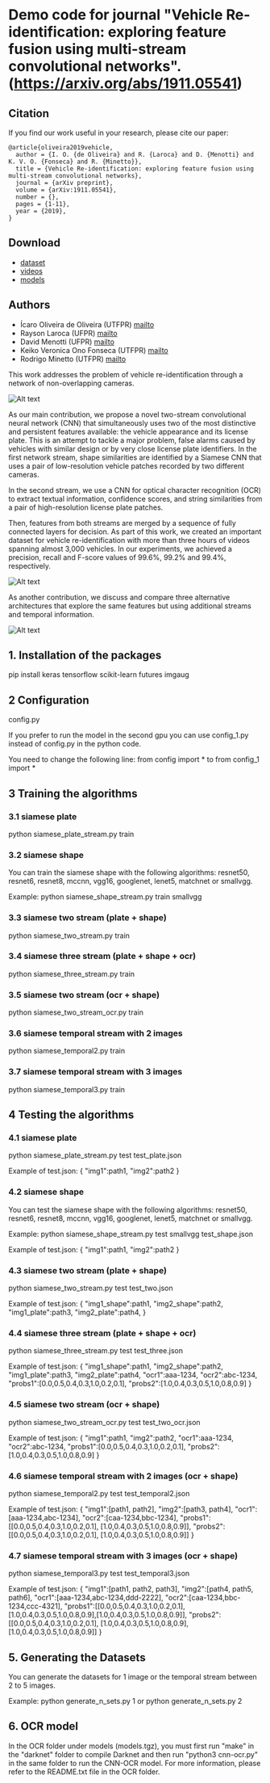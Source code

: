 # Demo code for journal "Vehicle Re-identification: exploring feature fusion using multi-stream convolutional networks". (https://arxiv.org/abs/1911.05541)

## Citation

If you find our work useful in your research, please cite our paper:

	@article{oliveira2019vehicle,
	  author = {I. O. {de Oliveira} and R. {Laroca} and D. {Menotti} and K. V. O. {Fonseca} and R. {Minetto}},
	  title = {Vehicle Re-identification: exploring feature fusion using multi-stream convolutional networks},
	  journal = {arXiv preprint},
	  volume = {arXiv:1911.05541},
	  number = {},
	  pages = {1-11},
	  year = {2019},
	}

## Download
- [dataset](http://www.inf.ufpr.br/vri/databases/vehicle-reid/data.tgz)
- [videos](http://www.inf.ufpr.br/vri/databases/vehicle-reid/videos.tgz)
- [models](http://www.inf.ufpr.br/vri/databases/vehicle-reid/models.tgz)

## Authors

- Ícaro Oliveira de Oliveira (UTFPR) [mailto](mailto:icarofua@gmail.com)
- Rayson Laroca (UFPR) [mailto](mailto:raysonlaroca@gmail.com)
- David Menotti (UFPR) [mailto](mailto:menottid@gmail.com)
- Keiko Veronica Ono Fonseca (UTFPR) [mailto](mailto:keikoveronicaono@gmail.com)
- Rodrigo Minetto (UTFPR) [mailto](mailto:rodrigo.minetto@gmail.com)

This work addresses the problem of vehicle re-identification through a network of non-overlapping cameras. 

![Alt text](fig1.png)

As our main contribution, we propose a novel two-stream convolutional neural network (CNN) that simultaneously uses two of the most distinctive and persistent features available: the vehicle appearance and its license plate. This is an attempt to tackle a major problem, false alarms caused by vehicles with similar design or by very close license plate identifiers.
In the first network stream, shape similarities are identified by a Siamese CNN that uses a pair of low-resolution vehicle patches recorded by two different cameras. 

In the second stream, we use a CNN for optical character recognition (OCR) to extract textual information, confidence scores, and string similarities from a pair of high-resolution license plate patches. 

Then, features from both streams are merged by a sequence of fully connected layers for decision.  As part of this work, we created an important dataset for vehicle re-identification with more than three hours of videos spanning almost 3,000 vehicles. In our experiments, we achieved a precision, recall and F-score values of 99.6%, 99.2% and 99.4%, respectively.

![Alt text](fig2.png)

As another contribution, we discuss and compare three alternative architectures that explore the same features but using additional streams and temporal information.

![Alt text](fig3.png)

## 1. Installation of the packages
pip install keras tensorflow scikit-learn futures imgaug

## 2 Configuration
config.py

If you prefer to run the model in the second gpu you can use config_1.py instead of config.py in the python code.

You need to change the following line:
from config import *
to
from config_1 import *

## 3 Training the algorithms

### 3.1 siamese plate
python siamese_plate_stream.py train

### 3.2 siamese shape
You can train the siamese shape with the following algorithms: resnet50, resnet6, resnet8, mccnn, vgg16, googlenet, lenet5, matchnet or smallvgg.

Example: python siamese_shape_stream.py train smallvgg

### 3.3 siamese two stream (plate + shape)
python siamese_two_stream.py train

### 3.4 siamese three stream (plate + shape + ocr)
python siamese_three_stream.py train

### 3.5 siamese two stream (ocr + shape)
python siamese_two_stream_ocr.py train

### 3.6 siamese temporal stream with 2 images
python siamese_temporal2.py train

### 3.7 siamese temporal stream with 3 images
python siamese_temporal3.py train

## 4 Testing the algorithms

### 4.1 siamese plate
python siamese_plate_stream.py test test_plate.json

Example of test.json:
{
  "img1":path1,
  "img2":path2
}

### 4.2 siamese shape
You can test the siamese shape with the following algorithms: resnet50, resnet6, resnet8, mccnn, vgg16, googlenet, lenet5, matchnet or smallvgg.

Example: python siamese_shape_stream.py test smallvgg test_shape.json

Example of test.json:
{
  "img1":path1,
  "img2":path2
}

### 4.3 siamese two stream (plate + shape)
python siamese_two_stream.py test test_two.json

Example of test.json:
{
  "img1_shape":path1,
  "img2_shape":path2,
  "img1_plate":path3,
  "img2_plate":path4,
}

### 4.4 siamese three stream (plate + shape + ocr)
python siamese_three_stream.py test test_three.json

Example of test.json:
{
  "img1_shape":path1,
  "img2_shape":path2,
  "img1_plate":path3,
  "img2_plate":path4,
  "ocr1":aaa-1234,
  "ocr2":abc-1234,
  "probs1":[0.0,0.5,0.4,0.3,1.0,0.2,0.1],
  "probs2":[1.0,0.4,0.3,0.5,1.0,0.8,0.9]
}

### 4.5 siamese two stream (ocr + shape)
python siamese_two_stream_ocr.py test test_two_ocr.json

Example of test.json:
{
  "img1":path1,
  "img2":path2,
  "ocr1":aaa-1234,
  "ocr2":abc-1234,
  "probs1":[0.0,0.5,0.4,0.3,1.0,0.2,0.1],
  "probs2":[1.0,0.4,0.3,0.5,1.0,0.8,0.9]
}

### 4.6 siamese temporal stream with 2 images (ocr + shape)
python siamese_temporal2.py test test_temporal2.json

Example of test.json:
{
  "img1":[path1, path2],
  "img2":[path3, path4],
  "ocr1":[aaa-1234,abc-1234],
  "ocr2":[caa-1234,bbc-1234],
  "probs1":[[0.0,0.5,0.4,0.3,1.0,0.2,0.1], [1.0,0.4,0.3,0.5,1.0,0.8,0.9]],
  "probs2":[[0.0,0.5,0.4,0.3,1.0,0.2,0.1], [1.0,0.4,0.3,0.5,1.0,0.8,0.9]]
}

### 4.7 siamese temporal stream with 3 images (ocr + shape)
python siamese_temporal3.py test test_temporal3.json

Example of test.json:
{
  "img1":[path1, path2, path3],
  "img2":[path4, path5, path6],
  "ocr1":[aaa-1234,abc-1234,ddd-2222],
  "ocr2":[caa-1234,bbc-1234,ccc-4321],
  "probs1":[[0.0,0.5,0.4,0.3,1.0,0.2,0.1], [1.0,0.4,0.3,0.5,1.0,0.8,0.9],[1.0,0.4,0.3,0.5,1.0,0.8,0.9]],
  "probs2":[[0.0,0.5,0.4,0.3,1.0,0.2,0.1], [1.0,0.4,0.3,0.5,1.0,0.8,0.9],[1.0,0.4,0.3,0.5,1.0,0.8,0.9]]
}

## 5. Generating the Datasets
You can generate the datasets for 1 image or the temporal stream between 2 to 5 images.

Example: python generate_n_sets.py 1
or
python generate_n_sets.py 2

## 6. OCR model

In the OCR folder under models (models.tgz), you must first run "make" in the "darknet" folder 
to compile Darknet and then run "python3 cnn-ocr.py" in the same folder to run the CNN-OCR 
model.
For more information, please refer to the README.txt file in the OCR folder.

